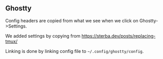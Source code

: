 ## Ghostty

Config headers are copied from what we see when we click on Ghostty->Settings.

We added settings by copying from https://sterba.dev/posts/replacing-tmux/

Linking is done by linking config file to `~/.config/ghostty/config`.
